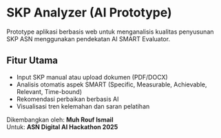 # SKP Analyzer (AI Prototype)
Prototype aplikasi berbasis web untuk menganalisis kualitas penyusunan SKP ASN menggunakan pendekatan AI SMART Evaluator.

## Fitur Utama
- Input SKP manual atau upload dokumen (PDF/DOCX)
- Analisis otomatis aspek SMART (Specific, Measurable, Achievable, Relevant, Time-bound)
- Rekomendasi perbaikan berbasis AI
- Visualisasi tren kelemahan dan saran pelatihan

Dikembangkan oleh: **Muh Rouf Ismail**  
Untuk: **ASN Digital AI Hackathon 2025**
